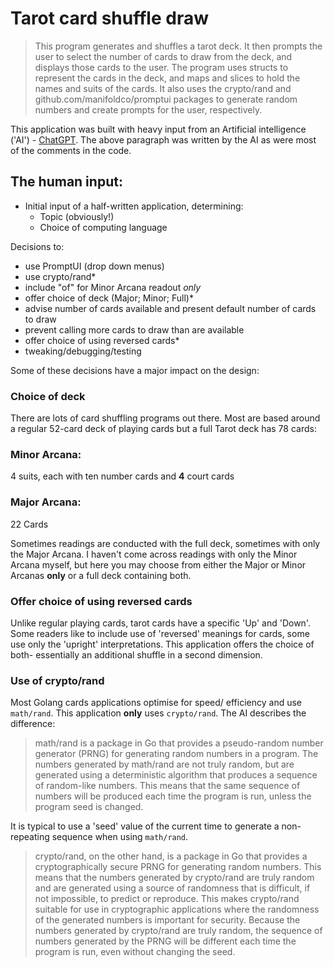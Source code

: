 # Tarot card shuffle draw

> This program generates and shuffles a tarot deck. It then prompts the user to select the number of cards to draw from the deck, and displays those cards to the user. The program uses structs to represent the cards in the deck, and maps and slices to hold the names and suits of the cards. It also uses the crypto/rand and github.com/manifoldco/promptui packages to generate random numbers and create prompts for the user, respectively.

This application was built with heavy input from an Artificial intelligence ('AI') - [ChatGPT](https://chat.openai.com/chat). The above paragraph was written by the AI as were most of the comments in the code. 

## The human input:

- Initial input of a half-written application, determining:
    - Topic (obviously!)
    - Choice of computing language

Decisions to:

- use PromptUI (drop down menus)
- use crypto/rand*
- include "of" for Minor Arcana readout _only_
- offer choice of deck (Major; Minor; Full)*
- advise number of cards available and present default number of cards to draw 
- prevent calling more cards to draw than are available
- offer choice of using reversed cards* 
- tweaking/debugging/testing

Some of these decisions have a major impact on the design:

### Choice of deck

There are lots of card shuffling programs out there. Most are based around a regular 52-card deck of playing cards but a full Tarot deck has 78 cards:

### Minor Arcana:
4 suits, each with ten number cards and **4** court cards

### Major Arcana:
22 Cards

Sometimes readings are conducted with the full deck, sometimes with only the Major Arcana. I haven't come across readings with only the Minor Arcana myself, but here you may choose from either the Major or Minor Arcanas **only** or a full deck containing both.

### Offer choice of using reversed cards

Unlike regular playing cards, tarot cards have a specific 'Up' and 'Down'. Some readers like to include use of 'reversed' meanings for cards, some use only the 'upright' interpretations. This application offers the choice of both- essentially an additional shuffle in a second dimension.

### Use of crypto/rand

Most Golang cards applications optimise for speed/ efficiency and use `math/rand`. This application **only** uses `crypto/rand`. The AI describes the difference:

> math/rand is a package in Go that provides a pseudo-random number generator (PRNG) for generating random numbers in a program. The numbers generated by math/rand are not truly random, but are generated using a deterministic algorithm that produces a sequence of random-like numbers. This means that the same sequence of numbers will be produced each time the program is run, unless the program seed is changed.

It is typical to use a 'seed' value of the current time to generate a non-repeating sequence when using `math/rand`.

> crypto/rand, on the other hand, is a package in Go that provides a cryptographically secure PRNG for generating random numbers. This means that the numbers generated by crypto/rand are truly random and are generated using a source of randomness that is difficult, if not impossible, to predict or reproduce. This makes crypto/rand suitable for use in cryptographic applications where the randomness of the generated numbers is important for security. Because the numbers generated by crypto/rand are truly random, the sequence of numbers generated by the PRNG will be different each time the program is run, even without changing the seed.
